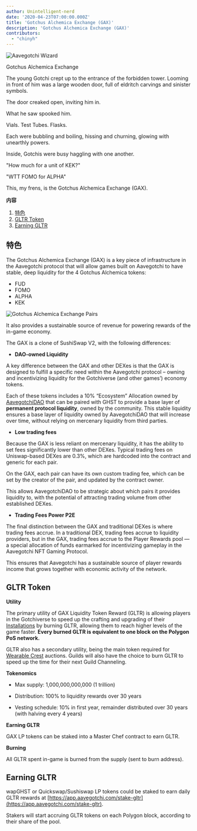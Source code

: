 ```yaml
---
author: Unintelligent-nerd
date: '2020-04-23T07:00:00.000Z'
title: 'Gotchus Alchemica Exchange (GAX)'
description: 'Gotchus Alchemica Exchange (GAX)'
contributors:
  - "chinyh"
---
```


<div class="headerImageContainer">
<img class="headerImage" src="/gotchus-alchemica-exchange/wizard-aavegotchi.gif" alt="Aavegotchi Wizard">
<p class="headerImageText">Gotchus Alchemica Exchange</p>
</div>

The young Gotchi crept up to the entrance of the forbidden tower. Looming in front of him was a large wooden door, full of eldritch carvings and sinister symbols.

The door creaked open, inviting him in.

What he saw spooked him.

Vials. Test Tubes. Flasks.

Each were bubbling and boiling, hissing and churning, glowing with unearthly powers.

Inside, Gotchis were busy haggling with one another.

"How much for a unit of KEK?"

"WTT FOMO for ALPHA"

This, my frens, is the Gotchus Alchemica Exchange (GAX).

<div class="contentsBox">

**内容**

<ol>
<li><a href=#features>特色</a></li>
<li><a href=#gltr-token>GLTR Token</a></li>
<li><a href=#earning-gltr>Earning GLTR</a></li>
</ol>

</div>

## 特色

The Gotchus Alchemica Exchange (GAX) is a key piece of infrastructure in the Aavegotchi protocol that will allow games built on Aavegotchi to have stable, deep liquidity for the 4 Gotchus Alchemica tokens:

* FUD
* FOMO
* ALPHA
* KEK

<img class="bodyImage" src="/gotchus-alchemica-exchange/gotchus-alchemica-exchange-pairs.png" alt="Gotchus Alchemica Exchange Pairs" />

It also provides a sustainable source of revenue for powering rewards of the in-game economy.

The GAX is a clone of SushiSwap V2, with the following differences:

* **DAO-owned Liquidity**

A key difference between the GAX and other DEXes is that the GAX is designed to fulfill a specific need within the Aavegotchi protocol – owning and incentivizing liquidity for the Gotchiverse (and other games’) economy tokens.

Each of these tokens includes a 10% “Ecosystem” Allocation owned by [AavegotchiDAO](/dao) that can be paired with GHST to provide a base layer of **permanent protocol liquidity**, owned by the community. This stable liquidity ensures a base layer of liquidity owned by AavegotchiDAO that will increase over time, without relying on mercenary liquidity from third parties.

* **Low trading fees**

Because the GAX is less reliant on mercenary liquidity, it has the ability to set fees significantly lower than other DEXes. Typical trading fees on Uniswap-based DEXes are 0.3%, which are hardcoded into the contract and generic for each pair.

On the GAX, each pair can have its own custom trading fee, which can be set by the creator of the pair, and updated by the contract owner.

This allows AavegotchiDAO to be strategic about which pairs it provides liquidity to, with the potential of attracting trading volume from other established DEXes.

* **Trading Fees Power P2E**

The final distinction between the GAX and traditional DEXes is where trading fees accrue. In a traditional DEX, trading fees accrue to liquidity providers, but in the GAX, trading fees accrue to the Player Rewards pool — a special allocation of funds earmarked for incentivizing gameplay in the Aavegotchi NFT Gaming Protocol.

This ensures that Aavegotchi has a sustainable source of player rewards income that grows together with economic activity of the network.

## GLTR Token

**Utility**

The primary utility of GAX Liquidity Token Reward (GLTR) is allowing players in the Gotchiverse to speed up the crafting and upgrading of their [Installations](/gotchiverse#building-on-realm-parcels) by burning GLTR, allowing them to reach higher levels of the game faster. **Every burned GLTR is equivalent to one block on the Polygon PoS network.**

GLTR also has a secondary utility, being the main token required for [Wearable Crest](/guild#accessing-a-guild) auctions. Guilds will also have the choice to burn GLTR to speed up the time for their next Guild Channeling.

**Tokenomics**

* Max supply: 1,000,000,000,000 (1 trillion)

* Distribution: 100% to liquidity rewards over 30 years

* Vesting schedule: 10% in first year, remainder distributed over 30 years (with halving every 4 years)

**Earning GLTR**

GAX LP tokens can be staked into a Master Chef contract to earn GLTR.

**Burning**

All GLTR spent in-game is burned from the supply (sent to burn address).

## Earning GLTR

wapGHST or Quickswap/Sushiswap LP tokens could be staked to earn daily GLTR rewards at [https://app.aavegotchi.com/stake-gltr](https://app.aavegotchi.com/stake-gltr).

Stakers will start accruing GLTR tokens on each Polygon block, according to their share of the pool.